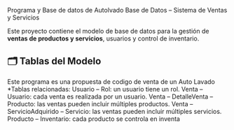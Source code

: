 Programa y Base de datos de Autolvado
Base de Datos – Sistema de Ventas y Servicios

Este proyecto contiene el modelo de base de datos para la gestión de **ventas de productos y servicios**, usuarios y control de inventario.

## 🗂 Tablas del Modelo

Este programa es una propuesta de codigo de venta de un Auto Lavado
*Tablas relacionadas:
Usuario – Rol: un usuario tiene un rol.
Venta – Usuario: cada venta es realizada por un usuario.
Venta – DetalleVenta – Producto: las ventas pueden incluir múltiples productos.
Venta – ServicioAdquirido – Servicio: las ventas pueden incluir múltiples servicios.
Producto – Inventario: cada producto se controla en inventa
